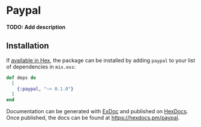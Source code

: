 # Paypal

**TODO: Add description**

## Installation

If [available in Hex](https://hex.pm/docs/publish), the package can be installed
by adding `paypal` to your list of dependencies in `mix.exs`:

```elixir
def deps do
  [
    {:paypal, "~> 0.1.0"}
  ]
end
```

Documentation can be generated with [ExDoc](https://github.com/elixir-lang/ex_doc)
and published on [HexDocs](https://hexdocs.pm). Once published, the docs can
be found at <https://hexdocs.pm/paypal>.

